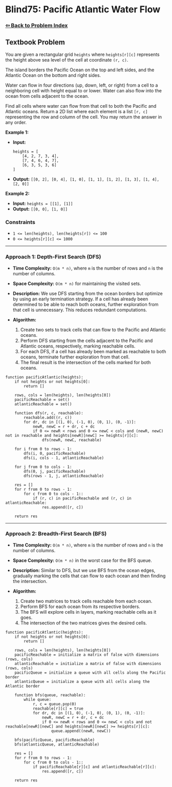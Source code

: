 # Blind75: Pacific Atlantic Water Flow

### [⇦ Back to Problem Index](../../index.md)

## Textbook Problem

You are given a rectangular grid `heights` where `heights[r][c]` represents the height above sea level of the cell at coordinate `(r, c)`.

The island borders the Pacific Ocean on the top and left sides, and the Atlantic Ocean on the bottom and right sides.

Water can flow in four directions (up, down, left, or right) from a cell to a neighboring cell with height equal to or lower. Water can also flow into the ocean from cells adjacent to the ocean.

Find all cells where water can flow from that cell to both the Pacific and Atlantic oceans. Return a 2D list where each element is a list `[r, c]` representing the row and column of the cell. You may return the answer in any order.

**Example 1:**

-   **Input:**
    ```
    heights = [
        [4, 2, 7, 3, 4],
        [7, 4, 6, 4, 7],
        [6, 3, 5, 3, 6]
    ]
    ```
-   **Output:** `[[0, 2], [0, 4], [1, 0], [1, 1], [1, 2], [1, 3], [1, 4], [2, 0]]`

**Example 2:**

-   **Input:** `heights = [[1], [1]]`
-   **Output:** `[[0, 0], [1, 0]]`

### Constraints

-   `1 <= len(heights), len(heights[r]) <= 100`
-   `0 <= heights[r][c] <= 1000`

---

### Approach 1: Depth-First Search (DFS)

-   **Time Complexity:** `O(m * n)`, where `m` is the number of rows and `n` is the number of columns.
-   **Space Complexity:** `O(m * n)` for maintaining the visited sets.
-   **Description:** We use DFS starting from the ocean borders but optimize by using an early termination strategy. If a cell has already been determined to be able to reach both oceans, further exploration from that cell is unnecessary. This reduces redundant computations.
-   **Algorithm:**

    1. Create two sets to track cells that can flow to the Pacific and Atlantic oceans.
    2. Perform DFS starting from the cells adjacent to the Pacific and Atlantic oceans, respectively, marking reachable cells.
    3. For each DFS, if a cell has already been marked as reachable to both oceans, terminate further exploration from that cell.
    4. The final result is the intersection of the cells marked for both oceans.

```pseudo
function pacificAtlantic(heights):
	if not heights or not heights[0]:
		return []

	rows, cols = len(heights), len(heights[0])
	pacificReachable = set()
	atlanticReachable = set()

	function dfs(r, c, reachable):
		reachable.add((r, c))
		for dr, dc in [(1, 0), (-1, 0), (0, 1), (0, -1)]:
			newR, newC = r + dr, c + dc
			if 0 <= newR < rows and 0 <= newC < cols and (newR, newC) not in reachable and heights[newR][newC] >= heights[r][c]:
				dfs(newR, newC, reachable)

	for i from 0 to rows - 1:
		dfs(i, 0, pacificReachable)
		dfs(i, cols - 1, atlanticReachable)

	for j from 0 to cols - 1:
		dfs(0, j, pacificReachable)
		dfs(rows - 1, j, atlanticReachable)

	res = []
	for r from 0 to rows - 1:
		for c from 0 to cols - 1::
			if (r, c) in pacificReachable and (r, c) in atlanticReachable:
				res.append([r, c])

	return res
```

---

### Approach 2: Breadth-First Search (BFS)

-   **Time Complexity:** `O(m * n)`, where `m` is the number of rows and `n` is the number of columns.
-   **Space Complexity:** `O(m * n)` in the worst case for the BFS queue.
-   **Description:** Similar to DFS, but we use BFS from the ocean edges, gradually marking the cells that can flow to each ocean and then finding the intersection.
-   **Algorithm:**

    1. Create two matrices to track cells reachable from each ocean.
    2. Perform BFS for each ocean from its respective borders.
    3. The BFS will explore cells in layers, marking reachable cells as it goes.
    4. The intersection of the two matrices gives the desired cells.

```pseudo
function pacificAtlantic(heights):
	if not heights or not heights[0]:
		return []

	rows, cols = len(heights), len(heights[0])
	pacificReachable = initialize a matrix of false with dimensions (rows, cols)
	atlanticReachable = initialize a matrix of false with dimensions (rows, cols)
	pacificQueue = initialize a queue with all cells along the Pacific border
	atlanticQueue = initialize a queue with all cells along the Atlantic border

	function bfs(queue, reachable):
		while queue:
			r, c = queue.pop(0)
			reachable[r][c] = true
			for dr, dc in [(1, 0), (-1, 0), (0, 1), (0, -1)]:
				newR, newC = r + dr, c + dc
				if 0 <= newR < rows and 0 <= newC < cols and not reachable[newR][newC] and heights[newR][newC] >= heights[r][c]:
					queue.append((newR, newC))

	bfs(pacificQueue, pacificReachable)
	bfs(atlanticQueue, atlanticReachable)

	res = []
	for r from 0 to rows - 1:
		for c from 0 to cols - 1::
			if pacificReachable[r][c] and atlanticReachable[r][c]:
				res.append([r, c])

	return res
```
